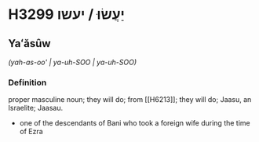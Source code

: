 # H3299 יַעֲשׂוּ / יעשו

## Yaʻăsûw

_(yah-as-oo' | ya-uh-SOO | ya-uh-SOO)_

### Definition

proper masculine noun; they will do; from [[H6213]]; they will do; Jaasu, an Israelite; Jaasau.

- one of the descendants of Bani who took a foreign wife during the time of Ezra
